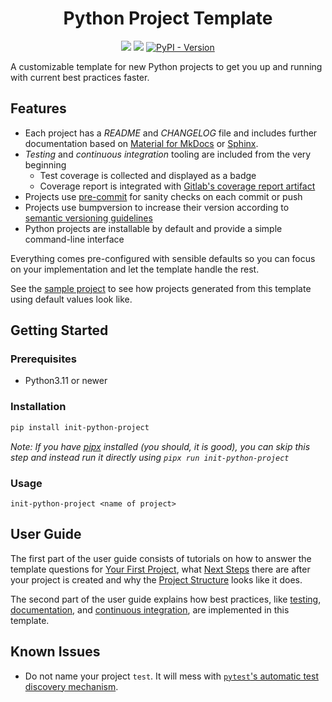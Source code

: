 <div align=center>
<h1>Python Project Template</h1>

[![](https://img.shields.io/badge/Documentation-main-blue)][docs]
[![](https://img.shields.io/badge/Example-Sample_Project-blue)][sample project]
[![PyPI - Version](https://img.shields.io/pypi/v/init-python-project)][pypi]

</div>

[pypi]: https://pypi.org/project/init-python-project/

<!-- start -->

A customizable template for new Python projects to get you up and running with current best practices faster.

## Features

- Each project has a *README* and *CHANGELOG* file and includes further documentation based on [Material for MkDocs][] or [Sphinx][].
- *Testing* and *continuous integration* tooling are included from the very beginning
    - Test coverage is collected and displayed as a badge
    - Coverage report is integrated with [Gitlab's coverage report artifact][gitlab coverage report]
- Projects use [pre-commit][] for sanity checks on each commit or push
- Projects use bumpversion to increase their version according to [semantic versioning guidelines][semver]
- Python projects are installable by default and provide a simple command-line interface

[material for mkdocs]: https://squidfunk.github.io/mkdocs-material
[sphinx]: https://www.sphinx-doc.org
[gitlab coverage report]: https://docs.gitlab.com/ee/ci/yaml/artifacts_reports.html#artifactsreportscoverage_report
[pre-commit]: https://pre-commit.com/
[semver]: https://semver.org/

Everything comes pre-configured with sensible defaults so you can focus on your implementation and let the template handle the rest.

See the [sample project][] to see how projects generated from this template using default values look like.

[sample project]: https://git01.iis.fhg.de/mkj/sample-project

## Getting Started

### Prerequisites

* Python3.11 or newer

### Installation

```sh
pip install init-python-project
```

*Note: If you have [pipx][] installed (you should, it is good), you can skip this step and instead run it directly using `pipx run init-python-project`*

[pipx]: https://pypa.github.io/pipx/

### Usage

```console
init-python-project <name of project>
```

<!-- usage-end -->

## User Guide

The first part of the user guide consists of tutorials on how to answer the template questions for [Your First Project][], what [Next Steps][] there are after your project is created and why the [Project Structure][] looks like it does.

[docs]: https://mkj.git01.iis.fhg.de/project-template/
[your first project]: https://mkj.git01.iis.fhg.de/project-template/user-guide/first-project
[next steps]: https://mkj.git01.iis.fhg.de/project-template/user-guide/first-project
[project structure]: https://mkj.git01.iis.fhg.de/project-template/user-guide/project-structure

The second part of the user guide explains how best practices, like [testing][], [documentation][], and [continuous integration][], are implemented in this template.

[testing]: https://mkj.git01.iis.fhg.de/project-template/user-guide/topics/testing
[documentation]: https://mkj.git01.iis.fhg.de/project-template/user-guide/topics/documentation
[continuous integration]: https://mkj.git01.iis.fhg.de/project-template/user-guide/topics/ci

## Known Issues

* Do not name your project `test`. It will mess with [`pytest`'s automatic test discovery mechanism](https://docs.pytest.org/explanation/goodpractices.html#conventions-for-python-test-discovery).
